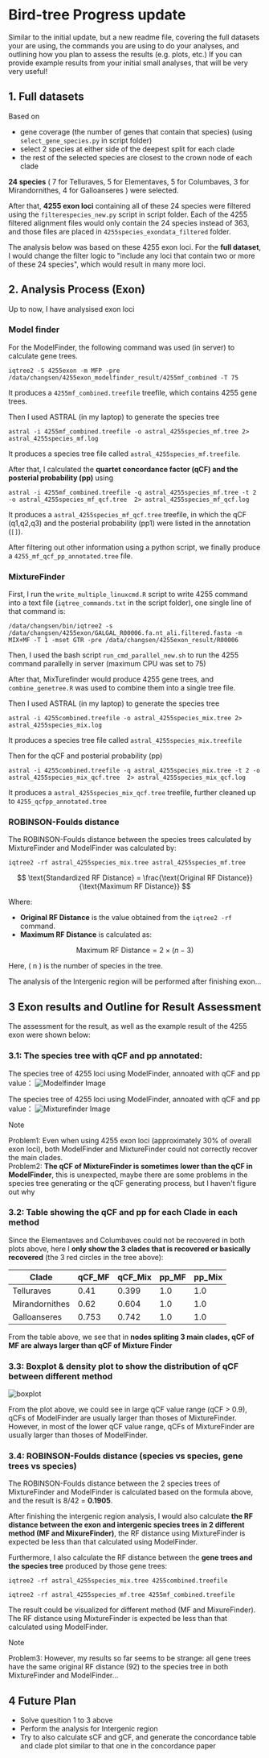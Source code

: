 # Bird-tree Progress update

Similar to the initial update, but a new readme file, covering the full datasets your are using, the commands you are using to do your analyses, and outlining how you plan to assess the results (e.g. plots, etc.) If you can provide example results from your initial small analyses, that will be very very useful!

## 1. Full datasets

Based on 
- gene coverage (the number of genes that contain that species) (using `select_gene_species.py` in script folder)
- select 2 species at either side of the deepest split for each clade
- the rest of the selected species are closest to the crown node of each clade

**24 species** ( 7 for Telluraves, 5 for Elementaves, 5 for Columbaves, 3 for Mirandornithes, 4 for Galloanseres ) were selected.

After that, **4255 exon loci** containing all of these 24 species were filtered using the `filterespecies_new.py` script in script folder. Each of the 4255 filtered alignment files would only contain the 24 species instead of 363, and those files are placed in `4255species_exondata_filtered` folder.

The analysis below was based on these 4255 exon loci. For the **full dataset**, I would change the filter logic to "include any loci that contain two or more of these 24 species", which would result in many more loci.


## 2. Analysis Process (Exon)

Up to now, I have analysised exon loci 

### Model finder

For the ModelFinder, the following command was used (in server) to calculate gene trees.

```
iqtree2 -S 4255exon -m MFP -pre /data/changsen/4255exon_modelfinder_result/4255mf_combined -T 75
```

It produces a `4255mf_combined.treefile` treefile, which contains 4255 gene trees.

Then I used ASTRAL (in my laptop) to generate the species tree

```
astral -i 4255mf_combined.treefile -o astral_4255species_mf.tree 2> astral_4255species_mf.log
```
It produces a species tree file called `astral_4255species_mf.treefile`.

After that, I calculated the **quartet concordance factor (qCF) and the posterial probability (pp)** using

```
astral -i 4255mf_combined.treefile -q astral_4255species_mf.tree -t 2 -o astral_4255species_mf_qcf.tree  2> astral_4255species_mf_qcf.log
```
It produces a `astral_4255species_mf_qcf.tree` treefile, in which the qCF (q1,q2,q3) and the posterial probability (pp1) were listed in the annotation (`[]`).

After filtering out other information using a python script, we finally produce a `4255_mf_qcf_pp_annotated.tree` file.



### MixtureFinder 

First, I run the `write_multiple_linuxcmd.R` script to write 4255 command into a text file (`iqtree_commands.txt` in the script folder), one single line of that command is:

```
/data/changsen/bin/iqtree2 -s /data/changsen/4255exon/GALGAL_R00006.fa.nt_ali.filtered.fasta -m MIX+MF -T 1 -mset GTR -pre /data/changsen/4255exon_result/R00006
```
Then, I used the bash script `run_cmd_parallel_new.sh` to run the 4255 command parallelly in server (maximum CPU was set to 75)

After that, MixTurefinder would produce 4255 gene trees, and `combine_genetree.R` was used to combine them into a single tree file.

Then I used ASTRAL (in my laptop) to generate the species tree

```
astral -i 4255combined.treefile -o astral_4255species_mix.tree 2> astral_4255species_mix.log
```
It produces a species tree file called `astral_4255species_mix.treefile`

Then for the qCF and posterial probability (pp)

```
astral -i 4255combined.treefile -q astral_4255species_mix.tree -t 2 -o astral_4255species_mix_qcf.tree  2> astral_4255species_mix_qcf.log
```
It produces a `astral_4255species_mix_qcf.tree` treefile, further cleaned up to `4255_qcfpp_annotated.tree`


### ROBINSON-Foulds distance

The ROBINSON-Foulds distance between the species trees calculated by MixtureFinder and ModelFinder was calculated by:


```
iqtree2 -rf astral_4255species_mix.tree astral_4255species_mf.tree
``` 

$$
\text{Standardized RF Distance} = \frac{\text{Original RF Distance}}{\text{Maximum RF Distance}}
$$

Where:

- **Original RF Distance** is the value obtained from the `iqtree2 -rf` command.
- **Maximum RF Distance** is calculated as:

$$
\text{Maximum RF Distance} = 2 \times (n - 3)
$$

Here, \( n \) is the number of species in the tree.


The analysis of the Intergenic region will be performed after finishing exon... 


## 3 Exon results and Outline for Result Assessment

The assessment for the result, as well as the example result of the 4255 exon were shown below:

### 3.1: The species tree with qCF and pp annotated:

The species tree of 4255 loci using ModelFinder, annoated with qCF and pp value：
![Modelfinder Image](data/modelfinder_annotated.jpg)

The species tree of 4255 loci using ModelFinder, annoated with qCF and pp value：
![Mixturefinder Image](data/mixturefinder_annotated.jpg)


> [!NOTE]
> Problem1: Even when using 4255 exon loci (approximately 30% of overall exon loci), both ModelFinder and MixtureFinder could not correctly recover the main clades.<br> Problem2: **The qCF of MixtureFinder is sometimes lower than the qCF in ModelFinder**, this is unexpected, maybe there are some problems in the species tree generating or the qCF generating process, but I haven't figure out why

### 3.2: Table showing the qCF and pp for each Clade in each method 

Since the Elementaves and Columbaves could not be recovered in both plots above, here I **only show the 3 clades that is recovered or basically recovered** (the 3 red circles in the tree above):

| Clade | qCF_MF | qCF_Mix | pp_MF | pp_Mix | 
|-------------|---------|--------|--------------------|-----------------|
| Telluraves | 0.41      | 0.399     | 1.0             | 1.0          |
| Mirandornithes | 0.62      | 0.604     | 1.0             | 1.0          |
| Galloanseres | 0.753  | 0.742    | 1.0            | 1.0        |

From the table above, we see that in **nodes spliting 3 main clades, qCF of MF are always larger than qCF of Mixture Finder** 

### 3.3: Boxplot & density plot to show the distribution of qCF between different method

![boxplot](data/box_density.png)

From the plot above, we could see in large qCF value range (qCF > 0.9), qCFs of ModelFinder are usually larger than thoses of MixtureFinder. However, in most of the lower qCF value range, qCFs of MixtureFinder are usually larger than thoses of ModelFinder.


### 3.4: ROBINSON-Foulds distance (species vs species, gene trees vs species)

The ROBINSON-Foulds distance between the 2 species trees of MixtureFinder and ModelFinder is calculated based on the formula above, and the result is 8/42 = **0.1905**.

After finishing the intergenic region analysis, I would also calculate **the RF distance between the exon and intergenic species trees in 2 different method (MF and MixureFinder)**, the RF distance using MixtureFinder is expected be less than that calculated using ModelFinder.

Furthermore, I also calculate the RF distance between the **gene trees and the species tree** produced by those gene trees:

```
iqtree2 -rf astral_4255species_mix.tree 4255combined.treefile
```

```
iqtree2 -rf astral_4255species_mf.tree 4255mf_combined.treefile
```

The result could be visualized for different method (MF and MixureFinder). The RF distance using MixtureFinder is expected be less than that calculated using ModelFinder.


> [!NOTE]
> Problem3: However, my results so far seems to be strange: all gene trees have the same original RF distance (92) to the species tree in both MixtureFinder and ModelFinder...


## 4 Future Plan

- Solve quesition 1 to 3 above
- Perform the analysis for Intergenic region
- Try to also calculate sCF and gCF, and generate the concordance table and clade plot similar to that one in the concordance paper

```

```


